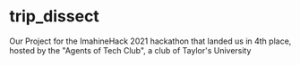 # trip_dissect
Our Project for the ImahineHack 2021 hackathon that landed us in 4th place, hosted by the "Agents of Tech Club", a club of Taylor's University
